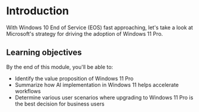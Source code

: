 # Introduction

With Windows 10 End of Service (EOS) fast approaching, let's take a look at Microsoft's strategy for driving the adoption of Windows 11 Pro. 

## Learning objectives

By the end of this module, you'll be able to:

- Identify the value proposition of Windows 11 Pro
- Summarize how AI implementation in Windows 11 helps accelerate workflows
- Determine various user scenarios where upgrading to Windows 11 Pro is the best decision for business users